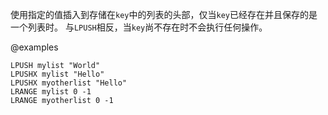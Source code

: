 使用指定的值插入到存储在`key`中的列表的头部，仅当`key`已经存在并且保存的是一个列表时。
与`LPUSH`相反，当`key`尚不存在时不会执行任何操作。

@examples

```cli
LPUSH mylist "World"
LPUSHX mylist "Hello"
LPUSHX myotherlist "Hello"
LRANGE mylist 0 -1
LRANGE myotherlist 0 -1
```
